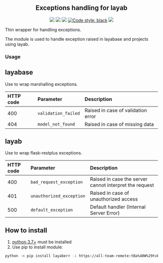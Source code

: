 <h2 align="center">Exceptions handling for layab</h2>

<p align="center">
<a href='https://github.tools.digital.engie.com/GEM-Py/layaberr/releases/latest'><img src='https://pse.tools.digital.engie.com/drm-all.gem/buildStatus/icon?job=team/layaberr/master&config=version'></a>
<a href='https://pse.tools.digital.engie.com/drm-all.gem/job/team/view/Python%20modules/job/layaberr/job/master/'><img src='https://pse.tools.digital.engie.com/drm-all.gem/buildStatus/icon?job=team/layaberr/master'></a>
<a href='https://pse.tools.digital.engie.com/drm-all.gem/job/team/view/Python%20modules/job/layaberr/job/master/cobertura/'><img src='https://pse.tools.digital.engie.com/drm-all.gem/buildStatus/icon?job=team/layaberr/master&config=testCoverage'></a>
<a href="https://github.com/psf/black"><img alt="Code style: black" src="https://img.shields.io/badge/code%20style-black-000000.svg"></a>
<a href='https://pse.tools.digital.engie.com/drm-all.gem/job/team/view/Python%20modules/job/layaberr/job/master/lastSuccessfulBuild/testReport/'><img src='https://pse.tools.digital.engie.com/drm-all.gem/buildStatus/icon?job=team/layaberr/master&config=testCount'></a>
</p>

Thin wrapper for handling exceptions.

The module is used to handle exception raised in layabase and projects using layab.

### Usage ###

## layabase ##

Use to wrap marshalling exceptions.

| HTTP code | Parameter           | Description                                    |
|:----------|:--------------------|:-----------------------------------------------|
| 400       | `validation_failed` | Raised in case of validation error             |
| 404       | `model_not_found`   | Raised in case of missing data                 |


## layab ##

Use to wrap flask-restplus exceptions.

| HTTP code | Parameter                | Description                                            |
|:----------|:-------------------------|:-------------------------------------------------------|
| 400       | `bad_request_exception`  | Raised in case the server cannot interpret the request |
| 401       | `unauthorized_exception` | Raised in case of unauthorized access                  |
| 500       | `default_exception`      | Default handler (Internal Server Error)                |

## How to install
1. [python 3.7+](https://www.python.org/downloads/) must be installed
2. Use pip to install module:
```sh
python -m pip install layaberr -i https://all-team-remote:tBa%40W%29tvB%5E%3C%3B2Jm3@artifactory.tools.digital.engie.com/artifactory/api/pypi/all-team-pypi-prod/simple
```